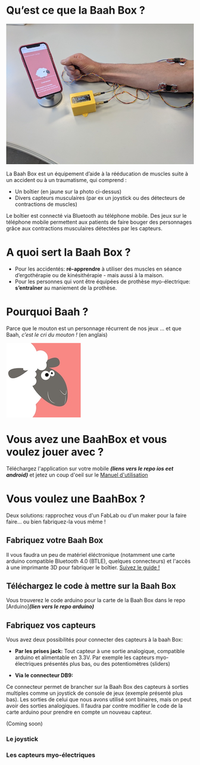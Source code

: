 
# Qu’est ce que la Baah Box ?

![BaahBoxPix](./img/photoBaaBox.jpg)

La Baah Box est un équipement d’aide à la rééducation de muscles suite à un accident ou à un traumatisme, qui comprend :

* Un boîtier (en jaune sur la photo ci-dessus)
* Divers capteurs musculaires (par ex un joystick ou des détecteurs de contractions de muscles) 

Le boîtier est connecté via Bluetooth au téléphone mobile.
Des jeux sur le téléphone mobile permettent aux patients de faire bouger des personnages grâce aux contractions musculaires détectées par les capteurs. 

# A quoi sert la Baah Box ?

* Pour les accidentés:  **ré-apprendre** à utiliser des muscles en séance d’ergothérapie ou de kinésithérapie - mais aussi à la maison.
* Pour les personnes qui vont être équipées de prothèse myo-électrique:  **s’entraîner** au maniement de la prothèse.


# Pourquoi Baah ?

Parce que le mouton est un personnage récurrent de nos jeux … 
et que Baah, *c’est le cri du mouton !* (en anglais)


 
![BaahBoxPix](./img/logo_moot_200x200.jpg)


# Vous avez une BaahBox et vous voulez jouer avec ?
Téléchargez l'application sur votre mobile ***(liens vers le repo ios eet android)***
et jetez un coup d'oeil sur le [Manuel d'utilisation](BaahBoxManual_fr.md)

# Vous voulez une BaahBox ?

Deux solutions: rapprochez vous d'un FabLab ou d'un maker pour la faire faire...
ou bien fabriquez-la vous même !


## Fabriquez votre Baah Box

 Il vous faudra un peu de matériel éléctronique (notamment une carte arduino compatible Bluetooth 4.0 (BTLE), quelques connecteurs) et l'accès à une imprimante 3D pour fabriquer le boîtier. 
 [Suivez le guide !](BuildingBaahBox.md)

## Téléchargez le code à mettre sur la Baah Box
Vous trouverez le code arduino pour la carte de la Baah Box dans le repo [Arduino]***(lien vers le repo arduino)***
 
## Fabriquez vos capteurs

Vous avez deux possibilités pour connecter des capteurs à la baah Box: 

* **Par les prises jack:**
 Tout capteur à une sortie analogique, compatible arduino et alimentable en 3.3V.
 Par exemple les capteurs myo-électriques présentés plus bas, ou des potentiomètres (sliders)
 
* **Via le connecteur DB9:**

 Ce connecteur permet de brancher sur la Baah Box des capteurs à sorties multiples comme un joystick de console de jeux (exemple présenté plus bas).
 Les sorties de celui que nous avons utilisé sont binaires, mais on peut avoir des sorties analogiques. Il faudra par contre modifier le code de la carte arduino pour prendre en compte un nouveau capteur.


(Coming soon)
### Le joystick
### Les capteurs myo-électriques

